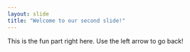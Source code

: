 ```yaml
---
layout: slide
title: "Welcome to our second slide!"
---
```

This is the fun part right here.
Use the left arrow to go back!
